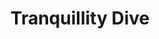 ---
layout: info
type: Standard
title: Tranquillity Dive
section: scuba diving
logo: placeholder
ratings:
phone: "23271"
email:
address:
description:
---